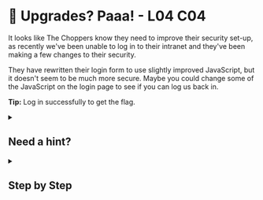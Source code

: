 # 🌳 Upgrades? Paaa! - L04 C04

It looks like The Choppers know they need to improve their security set-up, as recently we've been unable to log in to their intranet and they've been making a few changes to their security.

They have rewritten their login form to use slightly improved JavaScript, but it doesn't seem to be much more secure. Maybe you could change some of the JavaScript on the login page to see if you can log us back in.

**Tip:** Log in successfully to get the flag.

<details><summary>

## Need a hint?</summary>

> 💡 Hint: If you completed all the challenges on the previous level you'll remember that one required you to look at the source code for this login page, and the password was right there in the JavaScript. You'll need to do the same here, except make a few changes to the JavaScript to get it to run and output the password for you. Use that to log in and the flag is all yours!

</details>

<details><summary>

## Step by Step</summary>

![picture of sourcecode](/assets/upgradespaaa1.png)

- Looking at the source code and finding the username and password requirements, var password is equal to the combination of two other variables with the assigned strings of `t1mberl4nd` and `-el33t` respectively.
- The username is `aksel` and the password is `t1mberl4nd-el33t`.

</details>
